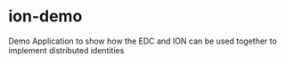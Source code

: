 # ion-demo
Demo Application to show how the EDC and ION can be used together to implement distributed identities
